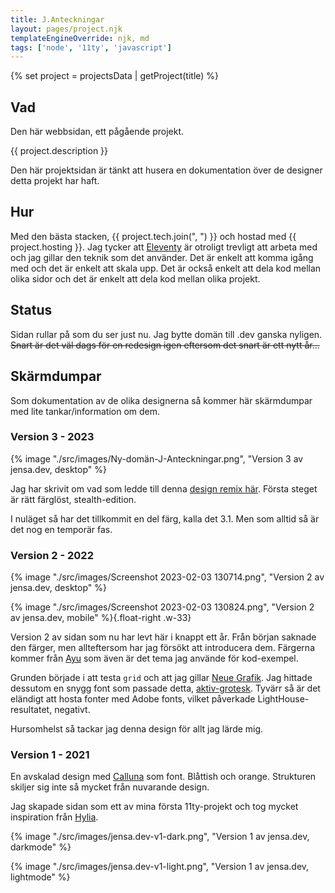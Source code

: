 ```yaml
---
title: J.Anteckningar
layout: pages/project.njk
templateEngineOverride: njk, md
tags: ['node', '11ty', 'javascript']
---
```


{% set project = projectsData | getProject(title) %}

## Vad

Den här webbsidan, ett pågående projekt.

{{ project.description }}

Den här projektsidan är tänkt att husera en dokumentation över de designer detta projekt har haft.

## Hur

Med den bästa stacken, {{ project.tech.join(", ") }} och hostad med {{ project.hosting }}. Jag tycker att [Eleventy](https://11ty.dev) är otroligt trevligt att arbeta med och jag gillar den teknik som det använder. Det är enkelt att komma igång med och det är enkelt att skala upp. Det är också enkelt att dela kod mellan olika sidor och det är enkelt att dela kod mellan olika projekt.

## Status

Sidan rullar på som du ser just nu. Jag bytte domän till .dev ganska nyligen. ~~Snart är det väl dags för en redesign igen eftersom det snart är ett nytt år...~~

## Skärmdumpar

Som dokumentation av de olika designerna så kommer här skärmdumpar med lite tankar/information om dem.

### Version 3 - 2023

{% image "./src/images/Ny-domän-J-Anteckningar.png", "Version 3 av jensa.dev, desktop" %}

Jag har skrivit om vad som ledde till denna [design remix här](/posts/design-remix/). Första steget är rätt färglöst, stealth-edition.

I nuläget så har det tillkommit en del färg, kalla det 3.1. Men som alltid så är det nog en temporär fas.

### Version 2 - 2022

{% image "./src/images/Screenshot 2023-02-03 130714.png", "Version 2 av jensa.dev, desktop" %}

{% image "./src/images/Screenshot 2023-02-03 130824.png", "Version 2 av jensa.dev, mobile" %}{.float-right .w-33}

Version 2 av sidan som nu har levt här i knappt ett år. Från början saknade den färger, men allteftersom har jag försökt att introducera dem. Färgerna kommer från [Ayu](https://marketplace.visualstudio.com/items?itemName=teabyii.ayu) som även är det tema jag använde för kod-exempel.

Grunden började i att testa `grid` och att jag gillar [Neue Grafik](https://en.wikipedia.org/wiki/Neue_Grafik). Jag hittade dessutom en snygg font som passade detta, [aktiv-grotesk](https://fonts.adobe.com/fonts/aktiv-grotesk). Tyvärr så är det eländigt att hosta fonter med Adobe fonts, vilket påverkade LightHouse-resultatet, negativt.

Hursomhelst så tackar jag denna design för allt jag lärde mig.

### Version 1 - 2021

En avskalad design med [Calluna](https://fonts.adobe.com/fonts/calluna) som font. Blåttish och orange. Strukturen skiljer sig inte så mycket från nuvarande design.

Jag skapade sidan som ett av mina första 11ty-projekt och tog mycket inspiration från [Hylia](https://hylia.website/).

{% image "./src/images/jensa.dev-v1-dark.png", "Version 1 av jensa.dev, darkmode" %}

{% image "./src/images/jensa.dev-v1-light.png", "Version 1 av jensa.dev, lightmode" %}
